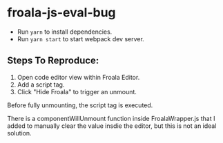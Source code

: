 # froala-js-eval-bug
* Run `yarn` to install dependencies.
* Run `yarn start` to start webpack dev server.

## Steps To Reproduce:
1. Open code editor view within Froala Editor.  
2. Add a script tag.  
3. Click "Hide Froala" to trigger an unmount.  

Before fully unmounting, the script tag is executed.

There is a componentWillUnmount function inside FroalaWrapper.js that I added to manually clear the value insdie the editor, but this is not an ideal solution.
